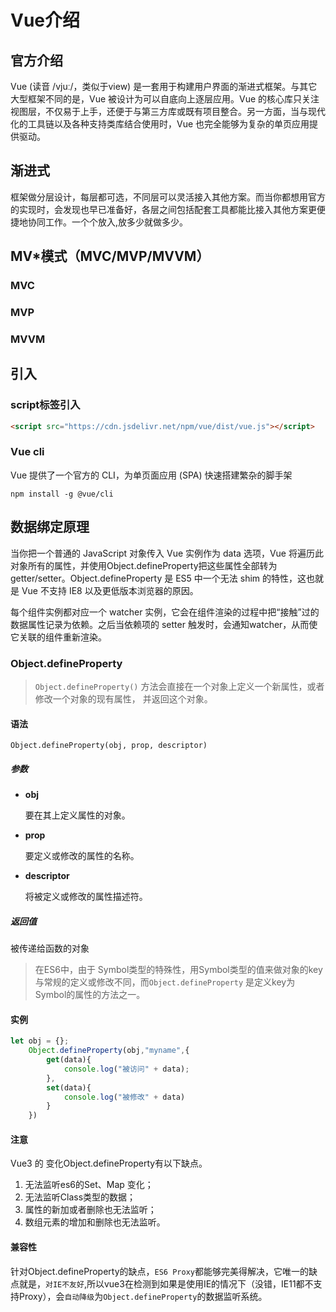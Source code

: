 # Vue介绍

## 官方介绍 

Vue (读音 /vjuː/，类似于view) 是一套用于构建用户界面的渐进式框架。与其它大型框架不同的是，Vue 被设计为可以自底向上逐层应用。Vue 的核心库只关注视图层，不仅易于上手，还便于与第三方库或既有项目整合。另一方面，当与现代化的工具链以及各种支持类库结合使用时，Vue 也完全能够为复杂的单页应用提供驱动。

## 渐进式

框架做分层设计，每层都可选，不同层可以灵活接入其他方案。而当你都想用官方的实现时，会发现也早已准备好，各层之间包括配套工具都能比接入其他方案更便捷地协同工作。一个个放入,放多少就做多少。



## MV*模式（MVC/MVP/MVVM）

### MVC

### MVP

### MVVM



## 引入
### script标签引入

```html
<script src="https://cdn.jsdelivr.net/npm/vue/dist/vue.js"></script>
```



### Vue cli

Vue 提供了一个官方的 CLI，为单页面应用 (SPA) 快速搭建繁杂的脚手架

```
npm install ‐g @vue/cli
```





## 数据绑定原理

当你把一个普通的 JavaScript 对象传入 Vue 实例作为 data 选项，Vue 将遍历此对象所有的属性，并使用Object.defineProperty把这些属性全部转为 getter/setter。Object.defineProperty 是 ES5 中一个无法 shim 的特性，这也就是 Vue 不支持 IE8 以及更低版本浏览器的原因。

每个组件实例都对应一个 watcher 实例，它会在组件渲染的过程中把“接触”过的数据属性记录为依赖。之后当依赖项的 setter 触发时，会通知watcher，从而使它关联的组件重新渲染。

### Object.defineProperty

> `Object.defineProperty()` 方法会直接在一个对象上定义一个新属性，或者修改一个对象的现有属性， 并返回这个对象。

#### 语法

```
Object.defineProperty(obj, prop, descriptor)
```

##### 参数

- **obj**

  要在其上定义属性的对象。

- **prop**

  要定义或修改的属性的名称。

- **descriptor**

  将被定义或修改的属性描述符。

##### 返回值

 被传递给函数的对象

> 在ES6中，由于 Symbol类型的特殊性，用Symbol类型的值来做对象的key与常规的定义或修改不同，而`Object.defineProperty` 是定义key为Symbol的属性的方法之一。

#### 实例

```js
let obj = {};
    Object.defineProperty(obj,"myname",{
        get(data){
            console.log("被访问" + data);
        },
        set(data){
            console.log("被修改" + data)
        }
    })
```

#### 注意

Vue3 的 变化Object.defineProperty有以下缺点。

1. 无法监听es6的Set、Map 变化；
2. 无法监听Class类型的数据；
3. 属性的新加或者删除也无法监听；
4. 数组元素的增加和删除也无法监听。

#### 兼容性

针对Object.defineProperty的缺点，`ES6 Proxy`都能够完美得解决，它唯一的缺点就是，`对IE不友好`,所以vue3在检测到如果是使用IE的情况下（没错，IE11都不支持Proxy），会`自动降级`为`Object.defineProperty`的数据监听系统。